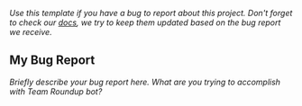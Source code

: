 _Use this template if you have a bug to report about this project. Don't forget to check our [docs](../../docs/getting-started.md), we try to keep them updated based on the bug report we receive._

## My Bug Report

_Briefly describe your bug report here. What are you trying to accomplish with Team Roundup bot?_

